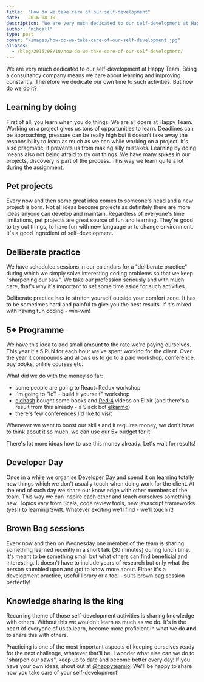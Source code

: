 ```yaml
---
title: 	"How do we take care of our self-development"
date: 	2016-08-10
description: "We are very much dedicated to our self-development at Happy Team. Being a consultancy company means we care about constantly learning and improving. Therefore we dedicate our own time to such activities. But how do we do it?"
author: "mihcall"
type: post
cover: "/images/how-do-we-take-care-of-our-self-development.jpg"
aliases:
  - /blog/2016/08/10/how-do-we-take-care-of-our-self-development/
---
```


We are very much dedicated to our self-development at Happy Team. Being a consultancy company means we care about learning and improving constantly. Therefore we dedicate our own time to such activities.
But how do we do it?

Learning by doing
--
First of all, you learn when you do things. We are all doers at Happy Team. Working on a project gives us tons of opportunities to learn. Deadlines can be approaching, pressure can be really high but it doesn't take away the responsibility to learn as much as we can while working on a project. It's also pragmatic, it prevents us from making silly mistakes. Learning by doing means also not being afraid to try out things. We have many spikes in our projects, discovery is part of the process. This way we learn quite a lot during the assignment.

Pet projects
--
Every now and then some great idea comes to someone's head and a new project is born. Not all ideas become projects as definitely there are more ideas anyone can develop and maintain. Regardless of everyone's time limitations, pet projects are great source of fun and learning. They're good to try out things, to have fun with new language or to change environment. It's a good ingredient of self-development.

Deliberate practice
--
We have scheduled sessions in our calendars for a "deliberate practice" during which we simply solve interesting coding problems so that we keep "sharpening our saw". We take our profession seriously and with much care, that's why it's important to set some time aside for such activities.

Deliberate practice has to stretch yourself outside your comfort zone. It has to be sometimes hard and painful to give you the best results. If it's mixed with having fun coding - win-win!

5+ Programme
--
We have this idea to add small amount to the rate we're paying ourselves. This year it's 5 PLN for each hour we've spent working for the client. Over the year it compounds and allows us to go to a paid workshop, conference, buy books, online courses etc.

What did we do with the money so far:

  * some people are going to React+Redux workshop
  * I'm going to "IoT - build it yourself" workshop
  * [eldhash](https://twitter.com/eldhash) bought some books and [Red:4](http://www.redfour.io) videos on Elixir (and there's a result from this already - a Slack bot [elkarmo](https://github.com/happyteamio/elkarmo))
  * there's few conferences I'd like to visit

Whenever we want to boost our skills and it requires money, we don't have to think about it so much, we can use our 5+ budget for it!

There's lot more ideas how to use this money already. Let's wait for results!

Developer Day
--
Once in a while we organise [Developer Day](http://blog.mihcall.com/2015/01/13/Developer-Day-A-Day-Dedicated-To-Learning-New-Things/) and spend it on learning totally new things which we don't usually touch when doing work for the client. At the end of such day we share our knowledge with other members of the team. This way we can inspire each other and teach ourselves something new. Topics vary from Scala, code review tools, new javascript frameworks (yes!) to learning Swift. Whatever exciting we'll find - we'll touch it!

Brown Bag sessions
--
Every now and then on Wednesday one member of the team is sharing something learned recently in a short talk (30 minutes) during lunch time. It's meant to be something small but what others can find beneficial and interesting. It doesn't have to include years of research but only what the person stumbled upon and got to know more about. Either it's a development practice, useful library or a tool - suits brown bag session perfectly!

Knowledge sharing is the king
--
Recurring theme of those self-development activities is sharing knowledge with others. Without this we wouldn't learn as much as we do. It's in the heart of everyone of us to learn, become more proficient in what we do **and** to share this with others.

Practicing is one of the most important aspects of keeping ourselves ready for the next challenge, whatever that'll be. I wonder what else can we do to "sharpen our saws", keep up to date and become better every day! If you have your own ideas, shout out at [@happyteamio](https://twitter.com/happyteamio). We'll be happy to share how you take care of your self-development!
